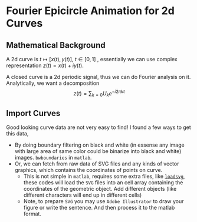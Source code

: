Fourier Epicircle Animation for 2d Curves
====



## Mathematical Background

A 2d  curve is $t\mapsto [x(t),y(t)],\ t\in[0,1]$ , essentially we can use complex representation $z(t)=x(t)+iy(t)$. 

A closed curve is a 2d periodic signal, thus we can do Fourier analysis on it. Analytically, we want a decomposition 
$$
z(t)=\sum_{k=0} U_ke^{-i2\pi kt}
$$






## Import Curves

Good looking curve data are not very easy to find! I found a few ways to get this data, 

* By doing boundary filtering on black and white (in essense any image with large area of same color could be binarize into black and white) images. `bwboundaries` in `matlab`. 
* Or, we can fetch from raw data of SVG files and any kinds of vector graphics, which contains the coordinates of points on curve. 
  * This is not simple in `matlab`, requires some extra files, like [`loadsvg`](https://ww2.mathworks.cn/matlabcentral/fileexchange/72225-load-svg-into-your-matlab-code), these codes will load the `SVG` files into an cell array containing the coordinates of the geometric object. Add different objects (like different characters will end up in different cells)
  * Note, to prepare `SVG` you may use `Adobe Illustrator` to draw your figure or write the sentence. And then process it to the matlab format. 





